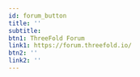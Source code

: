 ```yaml
---
id: forum_button
title: ''
subtitle: 
btn1: ThreeFold Forum
link1: https://forum.threefold.io/
btn2: ''
link2: ''
---
```


